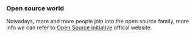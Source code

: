 ### Open source world
Nowadays, more and more people join into the open source family, more info we can refer to [Open Source Initiative](https://opensource.org/) offical website.